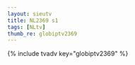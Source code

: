 ```yaml
--- 
layout: sieutv
title: NL2369 s1
tags: [NLtv]
thumb_re: globiptv2369
---
```

{% include tvadv key="globiptv2369" %} 

